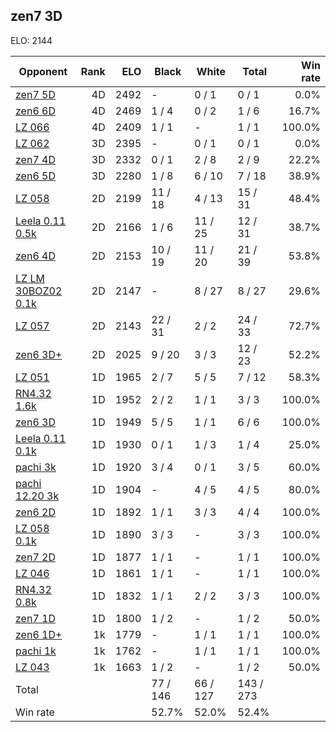 ## zen7 3D ##

ELO: 2144

Opponent | Rank | ELO | Black | White | Total | Win rate
---------|-----:|----:|-------|-------|-------|-------:
[zen7 5D](zen7%205D.md) | 4D | 2492 | - | 0 / 1 | 0 / 1 | 0.0%
[zen6 6D](zen6%206D.md) | 4D | 2469 | 1 / 4 | 0 / 2 | 1 / 6 | 16.7%
[LZ 066](LZ%20066.md) | 4D | 2409 | 1 / 1 | - | 1 / 1 | 100.0%
[LZ 062](LZ%20062.md) | 3D | 2395 | - | 0 / 1 | 0 / 1 | 0.0%
[zen7 4D](zen7%204D.md) | 3D | 2332 | 0 / 1 | 2 / 8 | 2 / 9 | 22.2%
[zen6 5D](zen6%205D.md) | 3D | 2280 | 1 / 8 | 6 / 10 | 7 / 18 | 38.9%
[LZ 058](LZ%20058.md) | 2D | 2199 | 11 / 18 | 4 / 13 | 15 / 31 | 48.4%
[Leela 0.11 0.5k](Leela%200.11%200.5k.md) | 2D | 2166 | 1 / 6 | 11 / 25 | 12 / 31 | 38.7%
[zen6 4D](zen6%204D.md) | 2D | 2153 | 10 / 19 | 11 / 20 | 21 / 39 | 53.8%
[LZ LM 30BOZ02 0.1k](LZ%20LM%2030BOZ02%200.1k.md) | 2D | 2147 | - | 8 / 27 | 8 / 27 | 29.6%
[LZ 057](LZ%20057.md) | 2D | 2143 | 22 / 31 | 2 / 2 | 24 / 33 | 72.7%
[zen6 3D+](zen6%203D+.md) | 2D | 2025 | 9 / 20 | 3 / 3 | 12 / 23 | 52.2%
[LZ 051](LZ%20051.md) | 1D | 1965 | 2 / 7 | 5 / 5 | 7 / 12 | 58.3%
[RN4.32 1.6k](RN4.32%201.6k.md) | 1D | 1952 | 2 / 2 | 1 / 1 | 3 / 3 | 100.0%
[zen6 3D](zen6%203D.md) | 1D | 1949 | 5 / 5 | 1 / 1 | 6 / 6 | 100.0%
[Leela 0.11 0.1k](Leela%200.11%200.1k.md) | 1D | 1930 | 0 / 1 | 1 / 3 | 1 / 4 | 25.0%
[pachi 3k](pachi%203k.md) | 1D | 1920 | 3 / 4 | 0 / 1 | 3 / 5 | 60.0%
[pachi 12.20 3k](pachi%2012.20%203k.md) | 1D | 1904 | - | 4 / 5 | 4 / 5 | 80.0%
[zen6 2D](zen6%202D.md) | 1D | 1892 | 1 / 1 | 3 / 3 | 4 / 4 | 100.0%
[LZ 058 0.1k](LZ%20058%200.1k.md) | 1D | 1890 | 3 / 3 | - | 3 / 3 | 100.0%
[zen7 2D](zen7%202D.md) | 1D | 1877 | 1 / 1 | - | 1 / 1 | 100.0%
[LZ 046](LZ%20046.md) | 1D | 1861 | 1 / 1 | - | 1 / 1 | 100.0%
[RN4.32 0.8k](RN4.32%200.8k.md) | 1D | 1832 | 1 / 1 | 2 / 2 | 3 / 3 | 100.0%
[zen7 1D](zen7%201D.md) | 1D | 1800 | 1 / 2 | - | 1 / 2 | 50.0%
[zen6 1D+](zen6%201D+.md) | 1k | 1779 | - | 1 / 1 | 1 / 1 | 100.0%
[pachi 1k](pachi%201k.md) | 1k | 1762 | - | 1 / 1 | 1 / 1 | 100.0%
[LZ 043](LZ%20043.md) | 1k | 1663 | 1 / 2 | - | 1 / 2 | 50.0%
Total | | | 77 / 146 | 66 / 127 | 143 / 273 | 
Win rate| | | 52.7% | 52.0% | 52.4% | 
